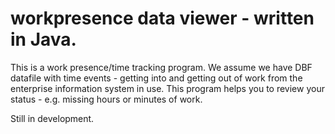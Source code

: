 # workpresence data viewer - written in Java.

This is a work presence/time tracking program.
We assume we have DBF datafile with time events - getting into and getting out of work
from the enterprise information system in use.
This program helps you to review your status - e.g. missing hours or minutes of work.

Still in development.
